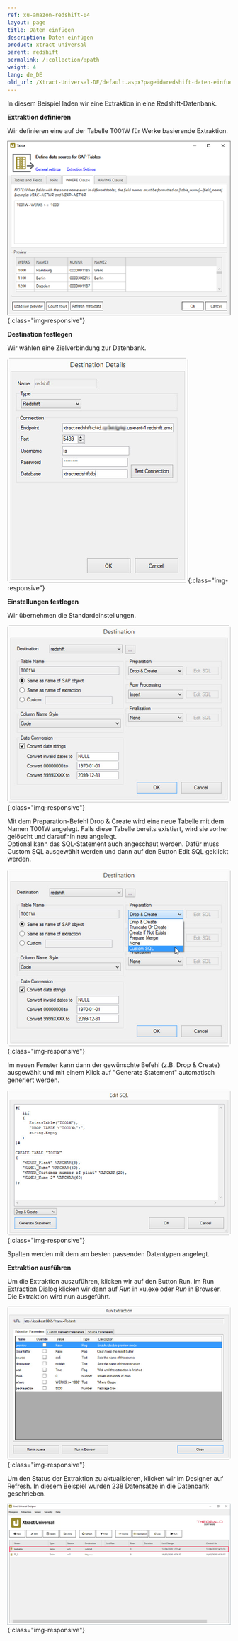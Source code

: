 ```yaml
---
ref: xu-amazon-redshift-04
layout: page
title: Daten einfügen
description: Daten einfügen
product: xtract-universal
parent: redshift
permalink: /:collection/:path
weight: 4
lang: de_DE
old_url: /Xtract-Universal-DE/default.aspx?pageid=redshift-daten-einfuegen
---
```


In diesem Beispiel laden wir eine Extraktion in eine Redshift-Datenbank.

**Extraktion definieren**

Wir definieren eine auf der Tabelle T001W für Werke basierende Extraktion.

![XU_redshift_table_extraction](/img/content/XU_redshift_table_extraction.png){:class="img-responsive"}

**Destination festlegen**

Wir wählen eine Zielverbindung zur Datenbank.

![XU_redshift_destination](/img/content/XU_redshift_destination.png){:class="img-responsive"}

**Einstellungen festlegen**

Wir übernehmen die Standardeinstellungen.

![XU_redshift_destination_settings](/img/content/XU_redshift_destination_settings.png){:class="img-responsive"}

Mit dem Preparation-Befehl Drop & Create wird eine neue Tabelle mit dem Namen T001W angelegt. Falls diese Tabelle bereits existiert, wird sie vorher gelöscht und daraufhin neu angelegt.<br>
Optional kann das SQL-Statement auch angeschaut werden. Dafür muss Custom SQL ausgewählt werden und dann auf den Button Edit SQL geklickt werden.


![XU_redshift_destination_customsql](/img/content/XU_redshift_destination_customsql.png){:class="img-responsive"}

Im neuen Fenster kann dann der gewünschte Befehl (z.B. Drop & Create) ausgewählt und mit einem Klick auf "Generate Statement" automatisch generiert werden.

![XU_redshift_destination_customsql2](/img/content/XU_redshift_destination_customsql2.png){:class="img-responsive"}

Spalten werden mit dem am besten passenden Datentypen angelegt.


**Extraktion ausführen**

Um die Extraktion auszuführen, klicken wir auf den Button Run. Im Run Extraction Dialog klicken wir dann auf *Run* in xu.exe oder *Run* in Browser. Die Extraktion wird nun ausgeführt.

![XU_redshift_run_dialog](/img/content/XU_redshift_run_dialog.png){:class="img-responsive"}

Um den Status der Extraktion zu aktualisieren, klicken wir im Designer auf Refresh. In diesem Beispiel wurden 238 Datensätze in die Datenbank geschrieben.

![XU_redshift_extraction_overview](/img/content/XU_redshift_extraction_overview.png){:class="img-responsive"}

